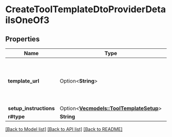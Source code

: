 # CreateToolTemplateDtoProviderDetailsOneOf3

## Properties

Name | Type | Description | Notes
------------ | ------------- | ------------- | -------------
**template_url** | Option<**String**> | This is the Template URL or the Snapshot URL corresponding to the Template. | [optional]
**setup_instructions** | Option<[**Vec<models::ToolTemplateSetup>**](ToolTemplateSetup.md)> |  | [optional]
**r#type** | **String** |  | 

[[Back to Model list]](../README.md#documentation-for-models) [[Back to API list]](../README.md#documentation-for-api-endpoints) [[Back to README]](../README.md)


